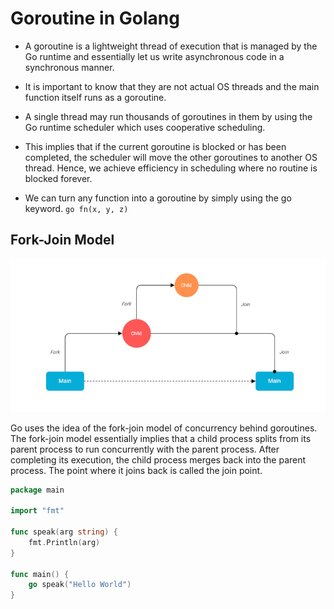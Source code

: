 # Goroutine in Golang 

* A goroutine is a lightweight thread of execution that is managed by the Go runtime and essentially let us write asynchronous code in a synchronous manner.

* It is important to know that they are not actual OS threads and the main function itself runs as a goroutine.

* A single thread may run thousands of goroutines in them by using the Go runtime scheduler which uses cooperative scheduling. 

* This implies that if the current goroutine is blocked or has been completed, the scheduler will move the other goroutines to another OS thread. Hence, we achieve efficiency in scheduling where no routine is blocked forever.

* We can turn any function into a goroutine by simply using the go keyword.
`go fn(x, y, z)`

## Fork-Join Model

<picture><img src="fork-join.png"> </img> </picture>

Go uses the idea of the fork-join model of concurrency behind goroutines. The fork-join model essentially implies that a child process splits from its parent process to run concurrently with the parent process. After completing its execution, the child process merges back into the parent process. The point where it joins back is called the join point.

```go
package main

import "fmt"

func speak(arg string) {
	fmt.Println(arg)
}

func main() {
	go speak("Hello World")
}
```



